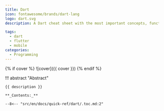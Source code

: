 ```yaml
---
title: Dart
icon: fontawesome/brands/dart-lang
logo: dart.svg
description: A Dart cheat sheet with the most important concepts, functions, methods, and more. A complete quick reference for beginners.

tags:
  - dart
  - flutter
  - mobile
categories:
  - Programming
---
```


{% if cover %}
![cover]({{ cover }})
{% endif %}

!!! abstract "Abstract"

    {{ description }}

    **_Contents:_**

    --8<-- "src/en/docs/quick-ref/dart/.toc.md:2"

